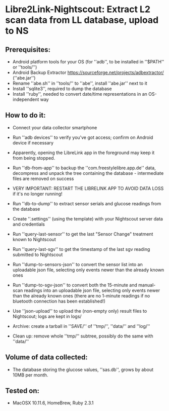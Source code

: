 # Libre2Link-Nightscout: Extract L2 scan data from LL database, upload to NS

## Prerequisites:

- Android platform tools for your OS (for ''adb'', to be installed in ''$PATH'' or ''tools/'')
- Android Backup Extractor https://sourceforge.net/projects/adbextractor/ (''abe.jar'')
- Rename ''abe.sh'' in ''tools/'' to ''abe'', install ''abe.jar'' next to it
- Install ''sqlite3'', required to dump the database
- Install ''ruby'', needed to convert date/time representations in an OS-independent way

## How to do it:

- Connect your data collector smartphone
- Run ''adb devices'' to verify you've got access; confirm on Android device if necessary

- Apparently, opening the LibreLink app in the foreground may keep it from being stopped.

- Run ''db-from-app'' to backup the ''com.freestylelibre.app.de'' data, decompress and
  unpack the tree containing the database - intermediate files are removed on success

- VERY IMPORTANT: RESTART THE LIBRELINK APP TO AVOID DATA LOSS if it's no longer running!

- Run ''db-to-dump'' to extract sensor serials and glucose readings from the database

- Create ''.settings'' (using the template) with your Nightscout server data and credentials
- Run ''query-last-sensor'' to get the last "Sensor Change" treatment known to Nightscout
- Run ''query-last-sgv'' to get the timestamp of the last sgv reading submitted to Nightscout

- Run ''dump-to-sensors-json'' to convert the sensor list into an uploadable json file,
  selecting only events newer than the already known ones
- Run ''dump-to-sgv-json'' to convert both the 15-minute and manual-scan readings into
  an uploadable json file,
  selecting only events newer than the already known ones
  (there are no 1-minute readings if no bluetooth connection has been established!)

- Use ''json-upload'' to upload the (non-empty only) result files to Nightscout; logs are
  kept in logs/

- Archive: create a tarball in ''SAVE/'' of ''tmp/'', ''data/'' and ''log/''
- Clean up: remove whole ''tmp/'' subtree, possibly do the same with ''data/''

## Volume of data collected:

- The database storing the glucose values, ''sas.db'',  grows by about 10MB per month.

## Tested on:

- MacOSX 10.11.6, HomeBrew, Ruby 2.3.1
